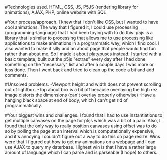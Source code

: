 #Technologies used.
HTML, CSS, JS, P5JS (rendering library for animations), AJAX, PHP, online website with SQL

#Your process/approach.
I knew that I don't like CSS, but I wanted to have cool animations. The way that I figured it, I could use processing (programming-language) that I had been toying with to do this. p5js is a library that is similar to processing that allows me to use processing like applications to make animations in a programmatic way, which I find cool. I also wanted to make it silly and an about page that people would find fun rather than about me. So I made it about platypuses instead. I started with a basic template, built out the p5js "extras" every day after I had done something on the "necessary" list and after a couple days I was more or less done. Then I went back and tried to clean up the code a bit and add comments. 

#Unsolved problems.
-Viewport height and width does not prevent scrolling out of lightbox.
-Top about box is a bit off because overlaying the high rez image distorts the dimensions (can't overlay properly otherwise)
-Have a hanging black space at end of body, which I can't get rid of programmatically.

#Your biggest wins and challenges.
I found that I had to use instantiations to get multiple canvases on the page for p5js which was a bit of a pain. Also, I found that the only way to really position canvases using offset was to do so by polling the page at an interval which is computationally expensive, and it's annoying I couldn't figure out a way to do this on page resize. Wins were that I figured out how to get my animations on a webpage and I can use AJAX to query my daterbase. Highest win is that I have a rather large amount of language which I can parse and is parseable (I hope) to others.